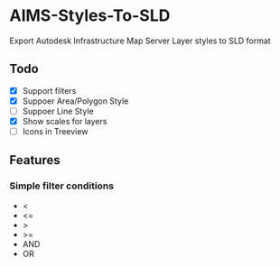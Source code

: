 # AIMS-Styles-To-SLD
Export Autodesk Infrastructure Map Server Layer styles to SLD format

## Todo
- [x] Support filters
- [x] Suppoer Area/Polygon Style
- [ ] Suppoer Line Style
- [x] Show scales for layers 
- [ ] Icons in Treeview

## Features
### Simple filter conditions
- <
- <=
- &#62;
- &#62;=
- AND
- OR



